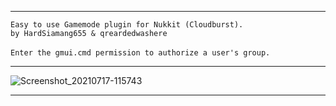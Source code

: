 
---

 `Easy to use Gamemode plugin for Nukkit (Cloudburst).`<br />
    `by HardSiamang655 & qreardedwashere`<br /><br>
      `Enter the gmui.cmd permission to authorize a user's group.`

---

![Screenshot_20210717-115743](https://user-images.githubusercontent.com/78941156/126032179-e8a17d94-5bb7-42bd-abfe-ad6d9106c56e.png)

---
